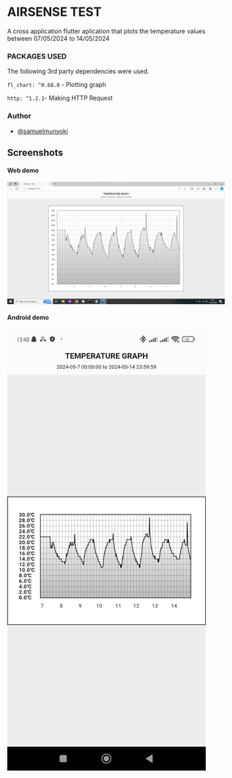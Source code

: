 
# AIRSENSE TEST 

A cross application flutter aplication that plots the temperature values between 07/05/2024 to 14/05/2024




### PACKAGES USED

The following 3rd party dependencies were used.

`fl_chart: ^0.68.0` - Plotting graph

`http: ^1.2.1`- Making HTTP Request


### Author

- [@samuelmunyoki](https://www.github.com/samuelmunyoki)


## Screenshots

#### Web demo
![App Screenshot](https://github.com/samuelmunyoki/airsense/blob/main/web.png?raw=true)

#### Android demo

![App Screenshot](https://github.com/samuelmunyoki/airsense/blob/main/android.jpeg?raw=true)

